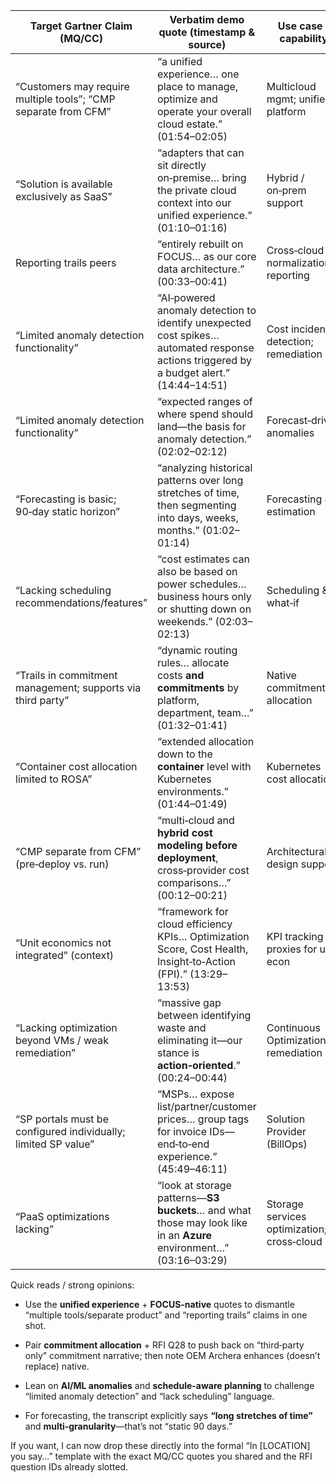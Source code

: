 | Target Gartner Claim (MQ/CC)                                    | Verbatim demo quote (timestamp & source)                                                                                                 | Use case / capability                      | How to use it in the rebuttal                                                                             | RFI cross‑refs                                                                                  |
| --------------------------------------------------------------- | ---------------------------------------------------------------------------------------------------------------------------------------- | ------------------------------------------ | --------------------------------------------------------------------------------------------------------- | ----------------------------------------------------------------------------------------------- |
| “Customers may require multiple tools”; “CMP separate from CFM” | “a unified experience… one place to manage, optimize and operate your overall cloud estate.” (01:54–02:05)                               | Multicloud mgmt; unified platform          | Proves single, integrated experience vs. fragmented tooling. Use to counter “separate product” narrative. | GMQCFM25‑9/10/12/22 (data ingest, normalization, dashboards) ; Q32 (BI integration) / Q31 (TCO) |
| “Solution is available exclusively as SaaS”                     | “adapters that can sit directly on‑premise… bring the private cloud context into our unified experience.” (01:10–01:16)                  | Hybrid / on‑prem support                   | Shows optional on‑prem components; not SaaS‑only.                                                         | Q91 packaging/delivery description (deployment), Q86 provider coverage detail                   |
| Reporting trails peers                                          | “entirely rebuilt on FOCUS… as our core data architecture.” (00:33–00:41)                                                                | Cross‑cloud normalization & reporting      | Underpins stronger, standardized reporting and faster queries.                                            | Q10 (multi‑cloud normalization), Q12 (FOCUS), Q32 (Power BI)                                    |
| “Limited anomaly detection functionality”                       | “AI‑powered anomaly detection to identify unexpected cost spikes… automated response actions triggered by a budget alert.” (14:44–14:51) | Cost incident detection; remediation       | Demonstrates ML anomalies + auto actions. Tackles “limited” assertion head‑on.                            | Q39 (Anomaly alerts), Q37 (budget threshold alerts)                                             |
| “Limited anomaly detection functionality”                       | “expected ranges of where spend should land—the basis for anomaly detection.” (02:02–02:12)                                              | Forecast‑driven anomalies                  | Reinforces that anomalies are ML‑derived (not rules‑only).                                                | Q23 (forecasting), Q39 (anomalies)                                                              |
| “Forecasting is basic; 90‑day static horizon”                   | “analyzing historical patterns over long stretches of time, then segmenting into days, weeks, months.” (01:02–01:14)                     | Forecasting & estimation                   | Shows depth and granularity beyond a fixed horizon; counters “static 90‑day” characterization.            | Q23 (forecasting), Q31 (TCO inputs to forecasts)                                                |
| “Lacking scheduling recommendations/features”                   | “cost estimates can also be based on power schedules… business hours only or shutting down on weekends.” (02:03–02:13)                   | Scheduling & what‑if                       | Demonstrates schedule‑aware planning and control; pair with RFI for “recommendations.”                    | Q43 (scheduling recs), Q6 (what‑if analysis)                                                    |
| “Trails in commitment management; supports via third party”     | “dynamic routing rules… allocate costs **and commitments** by platform, department, team…” (01:32–01:41)                                 | Native commitment allocation               | Proves native commitment attribution/controls exist; pair with RFI “amortized commitments.”               | Q28 (pro‑rated commitment attribution: **Yes**)                                                 |
| “Container cost allocation limited to ROSA”                     | “extended allocation down to the **container** level with Kubernetes environments.” (01:44–01:49)                                        | Kubernetes cost allocation                 | Demonstrates broad K8s allocation; not ROSA‑only.                                                         | Q19 (container allocation), Q11/16 (enrichment/tag normalization)                               |
| “CMP separate from CFM” (pre‑deploy vs. run)                    | “multi‑cloud and **hybrid cost modeling before deployment**, cross‑provider cost comparisons…” (00:12–00:21)                             | Architectural design support               | Shows orchestration + cost modeling are integrated, not separate silos.                                   | Q5/7/8 (cloud‑agnostic models, IaC estimates, migration planning)                               |
| “Unit economics not integrated” (context)                       | “framework for cloud efficiency KPIs… Optimization Score, Cost Health, Insight‑to‑Action (FPI).” (13:29–13:53)                           | KPI tracking / proxies for unit econ       | Positions strong proxy KPIs now; pair with roadmap to nuance the critique.                                | Q78/82/85 (KPIs, efficiency KPI, benchmarks)                                                    |
| “Lacking optimization beyond VMs / weak remediation”            | “massive gap between identifying waste and eliminating it—our stance is **action‑oriented**.” (00:24–00:44)                              | Continuous Optimization; remediation       | Signals closed‑loop remediation posture; supports higher remediation scoring.                             | Q41–52 (rightsizing, idle, autoscaling, etc.)                                                   |
| “SP portals must be configured individually; limited SP value”  | “MSPs… expose list/partner/customer prices… group tags for invoice IDs—end‑to‑end experience.” (45:49–46:11)                             | Solution Provider (BillOps)                | Evidence of mature SP workflows (pricing views, tagging, invoicing).                                      | Q26/29/65/66 (re‑rate, aggregate views, invoicing, portals)                                     |
| “PaaS optimizations lacking”                                    | “look at storage patterns—**S3 buckets**… and what those may look like in an **Azure** environment…” (03:16–03:29)                       | Storage services optimization; cross‑cloud | Shows PaaS‑tier modeling/optimization across providers.                                                   | Q44 (storage optimization), Q3/5 (price compare / cloud‑agnostic models)                        |

Quick reads / strong opinions:

- Use the **unified experience** + **FOCUS-native** quotes to dismantle “multiple tools/separate product” and “reporting trails” claims in one shot.
    
- Pair **commitment allocation** + RFI Q28 to push back on “third‑party only” commitment narrative; then note OEM Archera enhances (doesn’t replace) native.
    
- Lean on **AI/ML anomalies** and **schedule-aware planning** to challenge “limited anomaly detection” and “lack scheduling” language.
    
- For forecasting, the transcript explicitly says **“long stretches of time”** and **multi‑granularity**—that’s not “static 90 days.”
    

If you want, I can now drop these directly into the formal “In [LOCATION] you say…” template with the exact MQ/CC quotes you shared and the RFI question IDs already slotted.